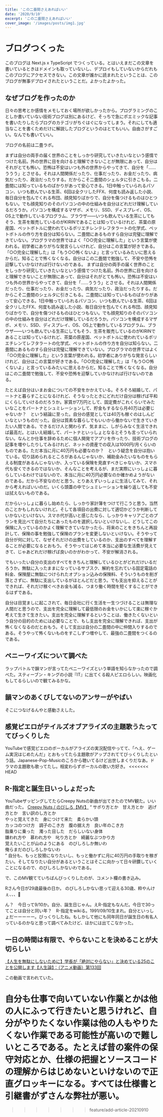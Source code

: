 ```yaml
---
title: 'この二畳間さえあればいい'
date: '2020/9/10'
excerpt: 'この二畳間さえあればいい'
cover_image: '/images/posts/img1.jpg'
---
```


# ブログつくった
このブログは Next.js x TypeScript でつくっている。とはいえまだこの文章を書いているときはドメインも取っていないし、デプロイもしていないからだれもこのブログにアクセスできない。この文章が誰かに読まれたということは、このブログが無事デプロイされたということだ。よかったよかった。

## なぜブログを作ったのか

日々の思考とか感情をメモしておく場所が欲しかったから。プログラミングのことしか書いていない技術ブログは別にあるけど、そっちで急にポエミックな記事を書いたりしたらブログのカテゴリがちぐはぐになってしまう。それにしても適当なことを書くためだけに解説したブログというのはとてもいい。自由さがすごい。なんでも書いていい。

ブログの名前は二畳ラボ。

まずは自分の両手の届く世界のことをしっかり研究していきたいなという感情でつけた名前。外の世界に目を向けると理解できないことが無限にあって、自分はそれがとても怖い。恐怖は不安はいつも外の世界からやってきて、自分を「……ううう」とさせる。それは人間関係だったり、仕事だったり、お金だったり、病気だったり、政治だったりする。だからこそ二畳間のシェルタに引きこもる。二畳間には知っているものばかりがあって安心できる。1日中触っていられるパソコン、いつも飲んでいる生茶、6回は全クリしたFFX、何度も読み返した小説、毎日自分を包んでくれる布団、顔見知りばかりで、自分を傷つけるものはひとつもない。でも顔見知りのそのパソコンの中の仕組みを自分はどれだけ理解しているだろうか。パソコンを構成するマザボ、メモリ、SSD、ディスプレイ、OS、OS上で動作しているプログラム、ブラウザ――いつも飲んでいる生茶にしてもそう、生茶を販売しているのがKIRINであることは知っているけれど、茶葉の原産国、ペットボトルに使われているポリエチレンテレフタラートの化学式、ペットボトルの作り方を自分は知らない。二畳間にあるものすら自分は完璧に理解できていない。プログラマの世界ではよく「○○完全に理解した」という言葉が使われる。初学者にありがちな発言らしいけれど、自分はこの言葉が好きである。「○○完全に理解した」は「もう○○怖くないよ」と言っているみたいに思えるからだ。知ることで怖くなくなる。自分はこの二畳間で勉強して、不安や恐怖を迎撃していかなければ行けないのである。
まずは自分の両手の届く世界のことをしっかり研究していきたいなという感情でつけた名前。外の世界に目を向けると理解できないことが無限にあって、自分はそれがとても怖い。恐怖は不安はいつも外の世界からやってきて、自分を「……ううう」とさせる。それは人間関係だったり、仕事だったり、お金だったり、病気だったり、政治だったりする。だからこそ二畳間のシェルタに引きこもる。二畳間には知っているものばかりがあって安心できる。1日中触っていられるパソコン、いつも飲んでいる生茶、6回は全クリしたFFX、何度も読み返した小説、毎日自分を包んでくれる布団、顔見知りばかりで、自分を傷つけるものはひとつもない。でも顔見知りのそのパソコンの中の仕組みを自分はどれだけ理解しているだろうか。パソコンを構成するマザボ、メモリ、SSD、ディスプレイ、OS、OS上で動作しているプログラム、ブラウザ――いつも飲んでいる生茶にしてもそう、生茶を販売しているのがKIRINであることは知っているけれど、茶葉の原産国、ペットボトルに使われているポリエチレンてレフタラートの化学式、ペットボトルの作り方を自分は知らない。二畳間にあるものすら自分は完璧に理解できていない。プログラマの世界ではよく「○○完全に理解した」という言葉が使われる。初学者にありがちな発言らしいけれど、自分はこの言葉が好きである。「○○完全に理解した」は「もう○○怖くないよ」と言っているみたいに思えるからだ。知ることで怖くなくなる。自分はこの二畳間で勉強して、不安や恐怖を迎撃していかなければ行けないのである。

たとえば自分はいまお金についての不安をかかえている。そろそろ結婚して、パートナと暮らすことになるけれど、そうなったときにどれだけ自分は稼げば平和にくらしていけるのだろうか。家賃が7万円として、固定費がこれくらいでみたいなことをパートナとシュミレーションして、貯金もするなら月40万は必要じゃないか？　という結論に至った。自分の感覚としては40万も稼ぐのはしんどいなというものだった。自分は質素な暮らしでもいいから働かないで生きていきたい人間である。できるだけ人と関わらず、気ままに、しがらみなく生活できれば最高だ。とはいえ結婚して、パートナといっしょとなるとそうも言っていられない。なんとか仕事を辞めるために個人開発でアプリを作ったり、技術ブログの記事を増やしたりしてみるけれど、ネットの資産での収入は1000円/月くらいのものである。ただ本当に月に40万円も必要なのか？　という疑念を自分は抱いている。切り詰められるところがあるんじゃないか、補助金みたいなものをもらえる制度があるんじゃないか、入っている保険を見直すべきじゃないか、スマホ代も安くできるのではないか、そんなことを考えるが、まだ実際にいっしょに暮らしているわけではないので、本当に月に40万円必要なのか確かめようがないのである。だから不安なのだと思う。とりあえずいっしょに生活してみて、それから考えればいいのだ。いくら頭蓋の中でシュミレーションを繰り返しても不安は拭えないものである。

だからいっしょに暮らし始めたら、しっかり家計簿をつけて行こうと思う。当然のことかもしれないけれど。そして各項目の出費に対して適切かどうか判断していかないといけない。スマホ代が高いと感じたなら、しっかりキャリアごとのプランを見比べて自分たちにあったものを選択しないといけないし、どうしてこの保険に入っているのかよく理解できていなかったら、将来のことをきちんと再設計して、保険の事を勉強して保険のプランを変更しないといけない。そうやって自分が何に対して、なぜそれだけの出費をしているのか、支出のすべてを理解することが必要になるとおもう。そうやってはじめて本当に必要な生活費が見えてきて、じゃあどれだけ稼げば良いのかがわかって、不安が解消される。

でもいったい自分の支出のすべてをきちんと理解しているひとがどれだけいるだろうか。無駄に入ったままになっているサブスク、解約を忘れている固定電話の料金、保険屋に無駄につけられたオプション込みの保険料、そういうものを削ぎ落とさずに、無駄に支出しているがほとんどだと思う。でも支出を抑えることができれば、それだけ稼ぐべきお金も減る、つまり働く時間を短くすることができるはずである。

自分は目覚ましに起こされて、毎日会社に行く生活を一生つづけることは無理な人間だと思うので、支出を完全に理解して最低限のお金をいかにして楽に稼ぐか考えて生きて生きたい。支出を完全に理解するということは、働きたくないという自分の目的のためには必要なことで、もし支出を完全に理解できれば、支出が怖くなくなるのだとおもう。そして支出は自分の二畳間の中に仲間入りするのである。そうやって怖くないものをすこしずつ増やして、最強の二畳間をつくるのである。

## ペニーワイズについて調べた
ラップバトルで韻マンが言ってたペニーワイズという単語を知らなかったので調べた。スティーブン・キングの小説『IT』に出てくる殺人ピエロらしい。映画化もしてるらしいので観てみるかな。

## 韻マンのあくびしてないのアンサーがやばい
そこにつなげるんやと感動さえした。

## 感覚ピエロがテイルズオブアライズの主題歌うたっててびっくりした
YouTubeで感覚ピエロのボーカルがアライズの実況配信やってて、「へえ、ゲーム実況はじめたんだ」とおもってたら主題歌がアップされててびっくりしたという話。Japanese-Pop-Musicのころから聴いてるけど出世しまくりだなあ。ドラマの主題歌も歌ってたし。相変わらずボーカルの歌い方好き。
<<<<<<< HEAD

## R-指定と誕生日いっしょだった
YouTubeザッピングしてたらCreepy Nutsの新曲が出てきたのでMV観た。いい曲だった。
[Creepy Nuts / のびしろ【MV】](https://www.youtube.com/watch?v=7F_un08wc5A&ab_channel=CreepyNuts%28R-%E6%8C%87%E5%AE%9A%EF%BC%86DJ%E6%9D%BE%E6%B0%B8%29)
<q>
  サボり方とか　甘え方とか　逃げ方とか　言い訳のし方とか<br />
  やっと覚えてきた　身につけて来た　柔らかい頭<br />
  カッコのつけ方　調子のこき方　腹の据え方　良い年のこき方<br />
  脂乗りに乗った　濁った目した　だらしいない身体<br />
  嫌われ方や　慕われ方や　叱り方とか　綺麗なぶつかり方<br />
  覚えたいことが山のようにある　のびしろしか無いわ<br />
  俺らまだのびしろしかないわ<br />
</q>
自分も、もっと狡猾になりたいし、もっと働かずに月に40万円の手取りを稼ぎたい。そしてなりたい自分があるということはそこに向かって日々研鑽していくことになるので、のびしろしかないわである。

で、このMV観てていちばんびっくりしたのが、コメント欄の書き込み。
<p>
  Rさん今日が29歳最後の日か。
  のびしろしかない思って迎える30歳、粋やんけぇ、、、🥺
</p>

ん？　今日って9/10か。自分、誕生日じゃん。えR-指定もなんだ。今日で30ってことは自分と同い年？　R-指定をwikiる。1991/09/10生まれ。自分といっしょだーーーーー。びっくりしたね。もしかして他にも同年同日が誕生日の有名人っているのかなと思って調べてみたけど、ほかには出てこなかった。

## 一日の時間は有限で、やらないことを決めることが大切らしい 
[【人生を無駄にしないために】学長が「絶対にやらない」と決めている25のことを公開します【人生論】：（アニメ動画）第133回](https://www.youtube.com/watch?v=RW0beH-_8jg&ab_channel=%E4%B8%A1%E5%AD%A6%E9%95%B7%E3%83%AA%E3%83%99%E3%83%A9%E3%83%AB%E3%82%A2%E3%83%BC%E3%83%84%E5%A4%A7%E5%AD%A6)

この動画で言われていた。

自分も仕事で向いていない作業とかは他の人にふって行きたいと思うけれど、自分がやりたくない作業は他の人もやりたくない作業である可能性が高いので難しいところである。たとえば昔の案件の保守対応とか、仕様の把握とソースコードの理解からはじめないといけないので正直グロッキーになる。すべては仕様書と引継書がずさんな弊社が悪い。
=======
>>>>>>> feature/add-article-20210910
